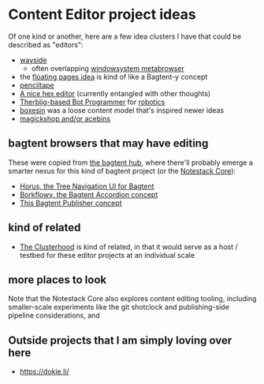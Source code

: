 # Content Editor project ideas

Of one kind or another, here are a few idea clusters I have that could be described as "editors":

- [wayside](21af29aa-0dfe-4145-877f-7eb51e38f53e.md)
  - often overlapping [windowsystem metabrowser](20768279-9c6d-4476-90d8-9dd15f3aa4d3.md)
- the [floating pages idea](090b0260-e61d-490d-8031-fa89da8229da.md) is kind of like a Bagtent-y concept
- [penciltape](1c1aa2a1-afe6-458b-8326-54627f9808b2.md)
- [A nice hex editor](68bb497c-899f-45a5-8053-20d12a8b470b.md) (currently entangled with other thoughts)
- [Therblig-based Bot Programmer](cc8a2a69-9df0-4e38-ac66-cb40a9f55531.md) for [robotics](4e40eaae-f191-4c45-a1b7-bc1022f0e210.md)
- [boxesin](171a2617-8920-4ed9-ac6d-6488d023580f.md) was a loose content model that's inspired newer ideas
- [magickshop and/or acebins](553dbec4-e828-4ce7-872b-243f36a0a2c1.md)

## bagtent browsers that may have editing

These were copied from [the bagtent hub](ba00b8cb-9d05-4aef-bd50-0990f82dd723.md), where there'll probably emerge a smarter nexus for this kind of bagtent project (or the [Notestack Core](30ec2e6e-47d0-496a-a523-0732b35aea8a.md)):

  - [Horus, the Tree Navigation UI for Bagtent](87790b88-2585-4460-921e-a0dec3846b04.md)
  - [Borkflowy, the Bagtent Accordion concept](a8e3a3e4-a5d3-4407-8cd7-fd1d7df02bd7.md)
  - [This Bagtent Publisher concept](852e122b-e5af-474a-99c9-31a1d01d0870.md)

## kind of related

- [The Clusterhood](9664b592-59ed-4ac5-bf15-9b67f67af111.md) is kind of related, in that it would serve as a host / testbed for these editor projects at an individual scale

## more places to look

Note that the Notestack Core also explores content editing tooling, including smaller-scale experiments like the git shotclock and publishing-side pipeline considerations, and

## Outside projects that I am simply loving over here

- https://dokie.li/

